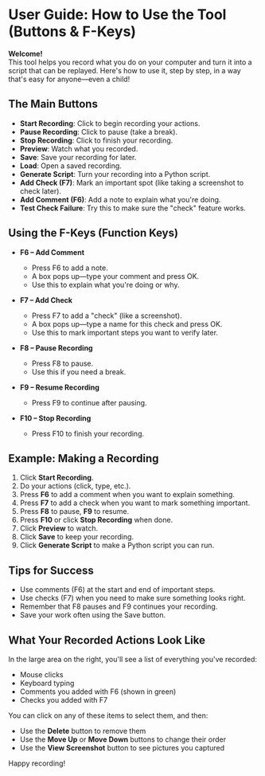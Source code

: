 # User Guide: How to Use the Tool (Buttons & F-Keys)

**Welcome!**  
This tool helps you record what you do on your computer and turn it into a script that can be replayed. Here's how to use it, step by step, in a way that's easy for anyone—even a child!

## The Main Buttons

- **Start Recording**: Click to begin recording your actions.
- **Pause Recording**: Click to pause (take a break).
- **Stop Recording**: Click to finish your recording.
- **Preview**: Watch what you recorded.
- **Save**: Save your recording for later.
- **Load**: Open a saved recording.
- **Generate Script**: Turn your recording into a Python script.
- **Add Check (F7)**: Mark an important spot (like taking a screenshot to check later).
- **Add Comment (F6)**: Add a note to explain what you're doing.
- **Test Check Failure**: Try this to make sure the "check" feature works.

## Using the F-Keys (Function Keys)

- **F6 – Add Comment**
  - Press F6 to add a note.
  - A box pops up—type your comment and press OK.
  - Use this to explain what you're doing or why.

- **F7 – Add Check**
  - Press F7 to add a "check" (like a screenshot).
  - A box pops up—type a name for this check and press OK.
  - Use this to mark important steps you want to verify later.

- **F8 – Pause Recording**
  - Press F8 to pause.
  - Use this if you need a break.

- **F9 – Resume Recording**
  - Press F9 to continue after pausing.

- **F10 – Stop Recording**
  - Press F10 to finish your recording.

## Example: Making a Recording

1. Click **Start Recording**.
2. Do your actions (click, type, etc.).
3. Press **F6** to add a comment when you want to explain something.
4. Press **F7** to add a check when you want to mark something important.
5. Press **F8** to pause, **F9** to resume.
6. Press **F10** or click **Stop Recording** when done.
7. Click **Preview** to watch.
8. Click **Save** to keep your recording.
9. Click **Generate Script** to make a Python script you can run.

## Tips for Success

- Use comments (F6) at the start and end of important steps.
- Use checks (F7) when you need to make sure something looks right.
- Remember that F8 pauses and F9 continues your recording.
- Save your work often using the Save button.

## What Your Recorded Actions Look Like

In the large area on the right, you'll see a list of everything you've recorded:
- Mouse clicks
- Keyboard typing
- Comments you added with F6 (shown in green)
- Checks you added with F7

You can click on any of these items to select them, and then:
- Use the **Delete** button to remove them
- Use the **Move Up** or **Move Down** buttons to change their order
- Use the **View Screenshot** button to see pictures you captured

Happy recording! 